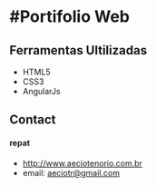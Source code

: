 #Portifolio Web 
======

## Ferramentas Ultilizadas

* HTML5
* CSS3
* AngularJs


## Contact
#### repat
* http://www.aeciotenorio.com.br
* email: aeciotr@gmail.com


